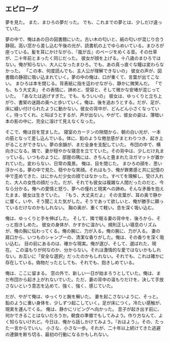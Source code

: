## エピローグ

夢を見た。
また、まひろの夢だった。
でも、これまでの夢とは、少しだけ違っていた。

夢の中で、俺はあの日の図書館にいた。古い木の匂いと、紙の匂いが混じり合う静寂。高い窓から差し込む午後の光が、読書机の上でゆらめいている。まひろが座っている。髪を耳にかけながら、『嵐が丘』のページをめくる音。その仕草が、二十年前とまったく同じだった。
彼女が顔を上げる。十八歳のまひろではない。俺が知らない、大人になったまひろ。でも、あの真っ直ぐな瞳は変わらなかった。
「この本、何度読んでも、主人公が理解できないの」
彼女の声が、図書館の静寂に吸い込まれていく。夢の中の俺は、口が重くて、言葉が出てこない。
まひろは本を閉じる。背表紙に指を這わせながら、静かに微笑んだ。
「でも、もう大丈夫」
その表情に、諦めと、受容と、そして微かな安堵が混じっていた。
「あなたは逃げすぎた。でも、もういいの」
彼女は、ゆっくりと立ち上がり、書架の迷路の奥へと歩いていく。俺は、後を追おうとする。だが、足が、床に縫い付けられたように動かない。彼女の背中が、どんどん小さくなっていく。待ってくれ、と叫ぼうとするが、声が出ない。やがて、彼女の姿は、薄暗い本の影の中に、完全に溶けて見えなくなった。

そこで、俺は目を覚ました。
寝室のカーテンの隙間から、朝の白い光が、一本の筋となって差し込んでいる。体に、鉛のような倦怠感がまとわりつき、起き上がることができない。夢の余韻が、まだ全身を支配していた。
布団の中で、横向きになる。隣で、妻が穏やかな寝息を立てていた。その背中は、少しだけ丸まっている。いつものように、部屋の隅には、きちんと畳まれたヨガマットが置かれていた。変わらない、日常の風景。
俺は、目を閉じた。
まひろの顔を、思い浮かべる。夢の中で見た、穏やかな笑顔。それはもう、俺が罪悪感と共に記憶の中で歪めてきた、はにかんだ少女の顔ではなかった。すべてを理解し、受け入れた、大人の女性の顔だった。だが、それでも彼女は複雑な人間だったのだと、今なら分かる。俺への愛情と怒り、夢への憧れと現実への諦め。そんな矛盾を抱えたまま、彼女は生きていた。
『もう、大丈夫だよ』
その言葉が、耳の奥で静かに響く。いや、そう聞こえた気がした。そうであって欲しいと、俺が勝手に願っているだけなのかもしれない。
胸の奥が、重くて軽い。息を深く吸い込む。

俺は、ゆっくりと手を伸ばした。
そして、隣で眠る妻の背中を、後ろから、そっと抱きしめた。
彼女の身体が、かすかに温かい。規則正しい寝息のリズムが、俺の胸に伝わってくる。俺の腕に、力が入る。俺の腕に、力が入る。
妻の肩口から、いつものシャンプーの、清潔な香りがした。俺は、その香りを深く吸い込む。
目の前にあるのは、確かな現実。俺が選び、そして、選ばれた、現在。
この温もりが何なのか、分からない。それは激情的な愛ではないかもしれない。お互いに「安全な選択」だったのかもしれない。それでも、これは確かに存在している。偽物だったとしても、それでも、抱きしめている。

俺は、ここに留まる。
窓の外で、新しい一日が始まろうとしていた。俺は、まだ布団から起き上がれないでいた。ただ、妻の背中の温もりだけを、決して手放さないという意志を込めて、強く、強く、感じていた。

だが、やがて俺は、ゆっくりと腕を解いた。
妻を起こさないように、そっと。鉛のように重い身体を、少しずつ起こしていく。足が床につく。冷たい感触が、現実を運んでくる。
俺は、静かにリビングへ向かった。
息子が起き出す前に、何かできることはないだろうか。朝食の準備でもしてみよう。作り方なんて、よく知らないけれど。今日は、俺から話しかけてみよう。『おはよう』。その、たった一言からでいい。
小さな、小さな一歩。それが、二十年以上続けてきた逃避の連鎖を断ち切る、最初の行動になるかもしれない。